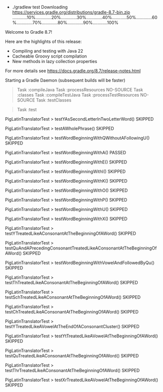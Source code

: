 + ./gradlew test
Downloading https://services.gradle.org/distributions/gradle-8.7-bin.zip
............10%.............20%.............30%.............40%............50%.............60%.............70%.............80%.............90%............100%

Welcome to Gradle 8.7!

Here are the highlights of this release:
 - Compiling and testing with Java 22
 - Cacheable Groovy script compilation
 - New methods in lazy collection properties

For more details see https://docs.gradle.org/8.7/release-notes.html

Starting a Gradle Daemon (subsequent builds will be faster)
> Task :compileJava
> Task :processResources NO-SOURCE
> Task :classes
> Task :compileTestJava
> Task :processTestResources NO-SOURCE
> Task :testClasses

> Task :test

PigLatinTranslatorTest > testYAsSecondLetterInTwoLetterWord() SKIPPED

PigLatinTranslatorTest > testAWholePhrase() SKIPPED

PigLatinTranslatorTest > testWordBeginningWithQWithoutAFollowingU() SKIPPED

PigLatinTranslatorTest > testWordBeginningWithA() PASSED

PigLatinTranslatorTest > testWordBeginningWithE() SKIPPED

PigLatinTranslatorTest > testWordBeginningWithI() SKIPPED

PigLatinTranslatorTest > testWordBeginningWithK() SKIPPED

PigLatinTranslatorTest > testWordBeginningWithO() SKIPPED

PigLatinTranslatorTest > testWordBeginningWithP() SKIPPED

PigLatinTranslatorTest > testWordBeginningWithU() SKIPPED

PigLatinTranslatorTest > testWordBeginningWithX() SKIPPED

PigLatinTranslatorTest > testYTreatedLikeAConsonantAtTheBeginningOfAWord() SKIPPED

PigLatinTranslatorTest > testQuAndAPrecedingConsonantTreatedLikeAConsonantAtTheBeginningOfAWord() SKIPPED

PigLatinTranslatorTest > testWordBeginningWithVowelAndFollowedByQu() SKIPPED

PigLatinTranslatorTest > testThTreatedLikeAConsonantAtTheBeginningOfAWord() SKIPPED

PigLatinTranslatorTest > testSchTreatedLikeAConsonantAtTheBeginningOfAWord() SKIPPED

PigLatinTranslatorTest > testChTreatedLikeAConsonantAtTheBeginningOfAWord() SKIPPED

PigLatinTranslatorTest > testYTreatedLikeAVowelAtTheEndOfAConsonantCluster() SKIPPED

PigLatinTranslatorTest > testYtTreatedLikeAVowelAtTheBeginningOfAWord() SKIPPED

PigLatinTranslatorTest > testQuTreatedLikeAConsonantAtTheBeginningOfAWord() SKIPPED

PigLatinTranslatorTest > testThrTreatedLikeAConsonantAtTheBeginningOfAWord() SKIPPED

PigLatinTranslatorTest > testXrTreatedLikeAVowelAtTheBeginningOfAWord() SKIPPED
